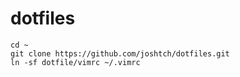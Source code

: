 dotfiles
========

    cd ~
    git clone https://github.com/joshtch/dotfiles.git
    ln -sf dotfile/vimrc ~/.vimrc
